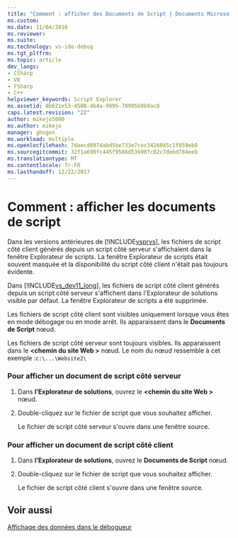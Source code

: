 ```yaml
---
title: "Comment : afficher des Documents de Script | Documents Microsoft"
ms.custom: 
ms.date: 11/04/2016
ms.reviewer: 
ms.suite: 
ms.technology: vs-ide-debug
ms.tgt_pltfrm: 
ms.topic: article
dev_langs:
- CSharp
- VB
- FSharp
- C++
helpviewer_keywords: Script Explorer
ms.assetid: 8b621e53-4508-4b4a-9995-70995b0b9ac8
caps.latest.revision: "22"
author: mikejo5000
ms.author: mikejo
manager: ghogen
ms.workload: multiple
ms.openlocfilehash: 7daecd0974abd5be733e7cec3426045c1f859eb8
ms.sourcegitcommit: 32f1a690fc445f9586d53698fc82c7debd784eeb
ms.translationtype: MT
ms.contentlocale: fr-FR
ms.lasthandoff: 12/22/2017
---
```

# <a name="how-to-view-script-documents"></a>Comment : afficher les documents de script
Dans les versions antérieures de [!INCLUDE[vsprvs](../code-quality/includes/vsprvs_md.md)], les fichiers de script côté client générés depuis un script côté serveur s'affichaient dans la fenêtre Explorateur de scripts. La fenêtre Explorateur de scripts était souvent masquée et la disponibilité du script côté client n'était pas toujours évidente.  
  
 Dans [!INCLUDE[vs_dev11_long](../data-tools/includes/vs_dev11_long_md.md)], les fichiers de script côté client générés depuis un script côté serveur s'affichent dans l'Explorateur de solutions visible par défaut. La fenêtre Explorateur de scripts a été supprimée.  
  
 Les fichiers de script côté client sont visibles uniquement lorsque vous êtes en mode débogage ou en mode arrêt. Ils apparaissent dans le **Documents de Script** nœud.  
  
 Les fichiers de script côté serveur sont toujours visibles. Ils apparaissent dans le  **\<chemin du site Web >** nœud. Le nom du nœud ressemble à cet exemple :`c:\...\Website2\`  
  
### <a name="to-view-a-server-side-script-document"></a>Pour afficher un document de script côté serveur  
  
1.  Dans **l’Explorateur de solutions**, ouvrez le  **\<chemin du site Web >** nœud.  
  
2.  Double-cliquez sur le fichier de script que vous souhaitez afficher.  
  
     Le fichier de script côté serveur s'ouvre dans une fenêtre source.  
  
### <a name="to-view-a-client-side-script-document"></a>Pour afficher un document de script côté client  
  
1.  Dans **l’Explorateur de solutions**, ouvrez le **Documents de Script** nœud.  
  
2.  Double-cliquez sur le fichier de script que vous souhaitez afficher.  
  
     Le fichier de script côté client s'ouvre dans une fenêtre source.  
  
## <a name="see-also"></a>Voir aussi  
 [Affichage des données dans le débogueur](../debugger/viewing-data-in-the-debugger.md)